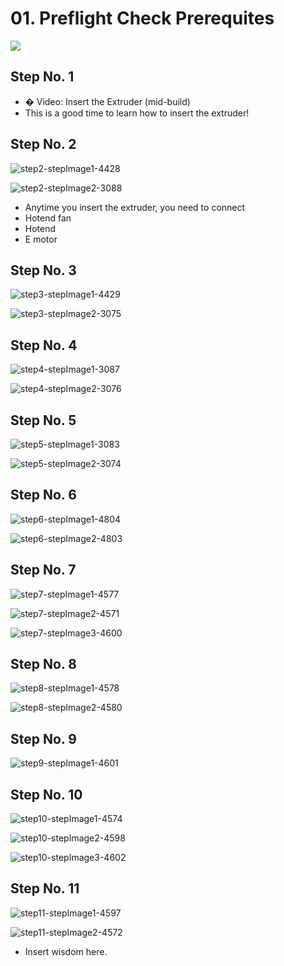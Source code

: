 # 01. Preflight Check Prerequites

![](https://d17kynu4zpq5hy.cloudfront.net/igi/imade3d/1nEWeUmIBER3QNYy.medium)

## Step No. 1


- � Video: Insert the Extruder (mid-build)
- This is a good time to learn how to insert the extruder!

## Step No. 2

![step2-stepImage1-4428](https://d17kynu4zpq5hy.cloudfront.net/igi/imade3d/buyHaiLJQblPSLRP.medium)

![step2-stepImage2-3088](https://d17kynu4zpq5hy.cloudfront.net/igi/imade3d/oRjbNFgEx3CKAmXu.medium)

- Anytime you insert the extruder, you need to connect
- Hotend fan
- Hotend
- E motor

## Step No. 3

![step3-stepImage1-4429](https://d17kynu4zpq5hy.cloudfront.net/igi/imade3d/MaRjUKrWcGKcAkPH.medium)

![step3-stepImage2-3075](https://d17kynu4zpq5hy.cloudfront.net/igi/imade3d/gQctVlKYMqAN5ZWa.medium)


## Step No. 4

![step4-stepImage1-3087](https://d17kynu4zpq5hy.cloudfront.net/igi/imade3d/UXKMGpMOqZTpSbvN.medium)

![step4-stepImage2-3076](https://d17kynu4zpq5hy.cloudfront.net/igi/imade3d/iyPB3tFvbGwTqA3R.medium)


## Step No. 5

![step5-stepImage1-3083](https://d17kynu4zpq5hy.cloudfront.net/igi/imade3d/fFEjFAwpJO53aScL.medium)

![step5-stepImage2-3074](https://d17kynu4zpq5hy.cloudfront.net/igi/imade3d/3ZGpaOqdga4qGVA1.medium)


## Step No. 6

![step6-stepImage1-4804](https://d17kynu4zpq5hy.cloudfront.net/igi/imade3d/rDlf3bIlaCyXMgEo.medium)

![step6-stepImage2-4803](https://d17kynu4zpq5hy.cloudfront.net/igi/imade3d/oXLFpdQCbpFngjpI.medium)


## Step No. 7

![step7-stepImage1-4577](https://d17kynu4zpq5hy.cloudfront.net/igi/imade3d/22FlN1iZipMZBKNk.medium)

![step7-stepImage2-4571](https://d17kynu4zpq5hy.cloudfront.net/igi/imade3d/2yREBpVIdDm2QptT.medium)

![step7-stepImage3-4600](https://d17kynu4zpq5hy.cloudfront.net/igi/imade3d/JcYkArS1V3X1mGtd.medium)


## Step No. 8

![step8-stepImage1-4578](https://d17kynu4zpq5hy.cloudfront.net/igi/imade3d/ZAun1xV651qS3c4V.medium)

![step8-stepImage2-4580](https://d17kynu4zpq5hy.cloudfront.net/igi/imade3d/cJwFsWDmHnnvWlUV.medium)


## Step No. 9

![step9-stepImage1-4601](https://d17kynu4zpq5hy.cloudfront.net/igi/imade3d/VV2DQVSaiHIP4UcT.medium)


## Step No. 10

![step10-stepImage1-4574](https://d17kynu4zpq5hy.cloudfront.net/igi/imade3d/Whek1pDLuxyYTORx.medium)

![step10-stepImage2-4598](https://d17kynu4zpq5hy.cloudfront.net/igi/imade3d/eBrAkJaNQHSQTPkf.medium)

![step10-stepImage3-4602](https://d17kynu4zpq5hy.cloudfront.net/igi/imade3d/4ljUBkwMumDOZGHm.medium)


## Step No. 11

![step11-stepImage1-4597](https://d17kynu4zpq5hy.cloudfront.net/igi/imade3d/n3vY2PKMTbHXlift.medium)

![step11-stepImage2-4572](https://d17kynu4zpq5hy.cloudfront.net/igi/imade3d/kgXcNcJdlNMsFqgW.medium)

- Insert wisdom here.
